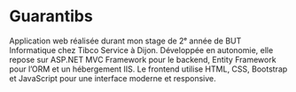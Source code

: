 # Guarantibs
Application web réalisée durant mon stage de 2ᵉ année de BUT Informatique chez Tibco Service à Dijon. Développée en autonomie, elle repose sur ASP.NET MVC Framework pour le backend, Entity Framework pour l’ORM et un hébergement IIS. Le frontend utilise HTML, CSS, Bootstrap et JavaScript pour une interface moderne et responsive.
